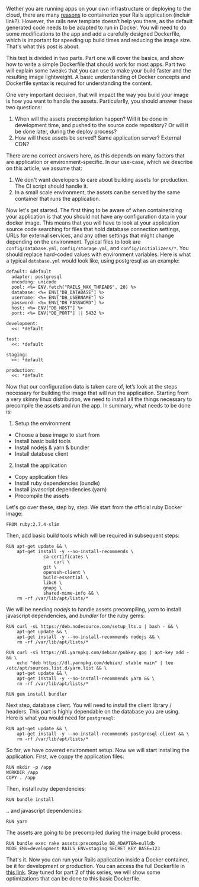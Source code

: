 <!--intro-->
Wether you are running apps on your own infrastructure or deploying to the cloud, there are many [reasons](https://www.docker.com/why-docker) to containerize your Rails application (incluir link?). However, the rails new template doesn’t help you there, as the default generated code needs to be adapted to run in Docker. You will need to do some modifications to the app and add a carefully designed Dockerfile, which is important for speeding up build times and reducing the image size. That's what this post is about.

This text is divided in two parts. Part one will cover the basics, and show how to write a simple Dockerfile that should work for most apps. Part two will explain some tweaks that you can use to make your build faster and the resulting image lightweight. A basic understanding of Docker concepts and Dockerfile syntax is required for understanding the content.

One very important decision, that will impact the way you build your image is how you want to handle the assets. Particularlly, you should answer these two questions:
1) When will the assets precompilation happen? Will it be done in development time, and pushed to the source code repository? Or will it be done later, during the deploy process?
2) How will these assets be served? Same application server? External CDN?

There are no correct answers here, as this depends on many factors that are application or environment-specific. In our use-case, which we describe on this article, we assume that:
1) We don't want developers to care about building assets for production. The CI script should handle it.
2) In a small scale environment, the assets can be served by the same container that runs the application.

<!-- configs -->
Now let's get started. The first thing to be aware of when containerizing your application is that you should not have any configuration data in your docker image. This means that you will have to look at your application source code searching for files that hold database connection settings, URLs for external services, and any other settings that might change depending on the environment. Typical files to look are `config/database.yml`, `config/storage.yml`, and `config/initializers/*`. You should replace hard-coded values with environment variables. Here is what a typical `database.yml` would look like, using postgresql as an example:

```
default: &default
  adapter: postgresql
  encoding: unicode
  pool: <%= ENV.fetch("RAILS_MAX_THREADS", 20) %>
  database: <%= ENV["DB_DATABASE"] %>
  username: <%= ENV["DB_USERNAME"] %>
  password: <%= ENV["DB_PASSWORD"] %>
  host: <%= ENV["DB_HOST"] %>
  port: <%= ENV["DB_PORT"] || 5432 %>

development:
  <<: *default

test:
  <<: *default

staging:
  <<: *default

production:
  <<: *default
```

<!--dockerfile v1-->
Now that our configuration data is taken care of, let’s look at the steps necessary for building the image that will run the application. Starting from a very skinny linux distribution, we need to install all the things necessary to precompile the assets and run the app. In summary, what needs to be done is:
1. Setup the environment
- Choose a base image to start from
- Install basic build tools
- Install nodejs & yarn & bundler
- Install database client
2. Install the application
- Copy application files
- Install ruby dependencies (bundle)
- Install javascript dependencies (yarn)
- Precompile the assets

Let's go over these, step by, step. We start from the official ruby Docker image:
```
FROM ruby:2.7.4-slim
```

Then, add basic build tools which will be required in subsequent steps:
```
RUN apt-get update && \
    apt-get install -y --no-install-recommends \
              ca-certificates \
		          curl \
              git \
              openssh-client \
              build-essential \
              libc6 \
              gnupg \
              shared-mime-info && \
    rm -rf /var/lib/apt/lists/*
```

We will be needing *nodejs* to handle assets precompiling, *yarn* to install javascript dependencies, and *bundler* for the ruby gems:
```
RUN curl -sL https://deb.nodesource.com/setup_lts.x | bash - && \
    apt-get update && \
    apt-get install -y --no-install-recommends nodejs && \
    rm -rf /var/lib/apt/lists/*

RUN curl -sS https://dl.yarnpkg.com/debian/pubkey.gpg | apt-key add - && \
    echo "deb https://dl.yarnpkg.com/debian/ stable main" | tee /etc/apt/sources.list.d/yarn.list && \
    apt-get update && \
    apt-get install -y --no-install-recommends yarn && \
    rm -rf /var/lib/apt/lists/*

RUN gem install bundler
```

Next step, database client. You will need to install the client library / headers. This part is highly dependable on the database you are using. Here is what you would need for `postgresql`:
```
RUN apt-get update && \
    apt-get install -y --no-install-recommends postgresql-client && \
    rm -rf /var/lib/apt/lists/*
```

So far, we have covered environment setup. Now we will start installing the application. First, we coppy the application files:
```
RUN mkdir -p /app
WORKDIR /app
COPY . /app
```

Then, install ruby dependencies:
```
RUN bundle install
```

.. and javascript dependencies:
```
RUN yarn
```

The assets are going to be precompiled during the image build process:
```
RUN bundle exec rake assets:precompile DB_ADAPTER=nulldb NODE_ENV=development RAILS_ENV=staging SECRET_KEY_BASE=123
```

<!-- fechamento -->
That's it. Now you can run your Rails application inside a Docker container, be it for development or production. You can access the full Dockerfile in [this link](https://github.com/coolrequest/docker_demo/Dockerfile).
Stay tuned for part 2 of this series, we will show some optimizations that can be done to this basic Dockerfile.
